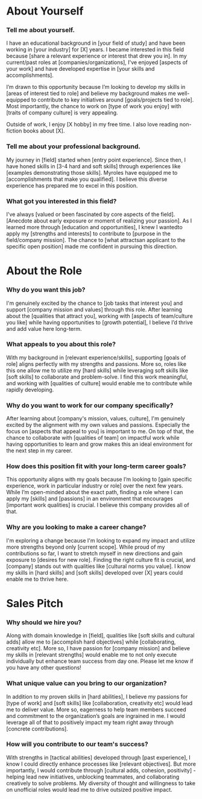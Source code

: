 # About Yourself

### Tell me about yourself.
I have an educational background in [your field of study] and have been working in [your industry] for [X] years. I became interested in this field because [share a relevant experience or interest that drew you in]. In my current/past roles at [companies/organizations], I've enjoyed [aspects of your work] and have developed expertise in [your skills and accomplishments].

I’m drawn to this opportunity because I’m looking to develop my skills in [areas of interest tied to role] and believe my background makes me well-equipped to contribute to key initiatives around [goals/projects tied to role]. Most importantly, the chance to work on [type of work you enjoy] with [traits of company culture] is very appealing.

Outside of work, I enjoy [X hobby] in my free time. I also love reading non-fiction books about [X].

### Tell me about your professional background.
My journey in [field] started when [entry point experience]. Since then, I have honed skills in [3-4 hard and soft skills] through experiences like [examples demonstrating those skills]. Myroles have equipped me to [accomplishments that make you qualified]. I believe this diverse experience has prepared me to excel in this position.

### What got you interested in this field?
I've always [valued or been fascinated by core aspects of the field]. [Anecdote about early exposure or moment of realizing your passion]. As I learned more through [education and opportunities], I knew I wantedto apply my [strengths and interests] to contribute to [purpose in the field/company mission]. The chance to [what attractsan applicant to the specific open position] made me confident in pursuing this direction.

# About the Role

### Why do you want this job?
I'm genuinely excited by the chance to [job tasks that interest you] and support [company mission and values] through this role. After learning about the [qualities that attract you], working with [aspects of team/culture you like] while having opportunities to [growth potential], I believe I’d thrive and add value here long-term.

### What appeals to you about this role?
With my background in [relevant experience/skills], supporting [goals of role] aligns perfectly with my strengths and passions. More so, roles like this one allow me to utilize my [hard skills] while leveraging soft skills like [soft skills] to collaborate and problem-solve. I find this work meaningful, and working with [qualities of culture] would enable me to contribute while rapidly developing.

### Why do you want to work for our company specifically?
After learning about [company's mission, values, culture], I'm genuinely excited by the alignment with my own values and passions. Especially the focus on [aspects that appeal to you] is important to me. On top of that, the chance to collaborate with [qualities of team] on impactful work while having opportunities to learn and grow makes this an ideal environment for the next step in my career.

### How does this position fit with your long-term career goals?
This opportunity aligns with my goals because I’m looking to [gain specific experience, work in particular industry or role] over the next few years. While I’m open-minded about the exact path, finding a role where I can apply my [skills] and [passions] in an environment that encourages [important work qualities] is crucial. I believe this company provides all of that.

### Why are you looking to make a career change?
I'm exploring a change because I'm looking to expand my impact and utilize more strengths beyond only [current scope]. While proud of my contributions so far, I want to stretch myself in new directions and gain exposure to [desires for new role]. Finding the right culture fit is crucial, and [company] stands out with qualities like [cultural norms you value]. I know my skills in [hard skills] and [soft skills] developed over [X] years could enable me to thrive here.

# Sales Pitch

### Why should we hire you?
Along with domain knowledge in [field], qualities like [soft skills and cultural adds] allow me to [accomplish hard objectives] while [collaborating, creativity etc]. More so, I have passion for [company mission] and believe my skills in [relevant strengths] would enable me to not only execute individually but enhance team success from day one. Please let me know if you have any other questions!

### What unique value can you bring to our organization?
In addition to my proven skills in [hard abilities], I believe my passions for [type of work] and [soft skills] like [collaboration, creativity etc] would lead me to deliver value. More so, eagerness to help team members succeed and commitment to the organization’s goals are ingrained in me. I would leverage all of that to positively impact my team right away through [concrete contributions].

### How will you contribute to our team's success?
With strengths in [tactical abilities] developed through [past experience], I know I could directly enhance processes like [relevant objectives]. But more importantly, I would contribute through [cultural adds, cohesion, positivity] - helping lead new initiatives, unblocking teammates, and collaborating creatively to solve problems. My diversity of thought and willingness to take on unofficial roles would lead me to drive outsized positive impact.
